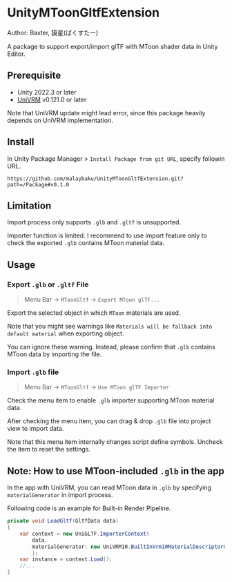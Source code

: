 # UnityMToonGltfExtension

Author: Baxter, 獏星(ばくすたー)

A package to support export/import glTF with MToon shader data in Unity Editor.

## Prerequisite

- Unity 2022.3 or later
- [UniVRM](https://github.com/vrm-c/UniVRM) v0.121.0 or later

Note that UniVRM update might lead error, since this package heavily depends on UniVRM implementation.

## Install

In Unity Package Manager > `Install Package from git URL`, specify followin URL.

```
https://github.com/malaybaku/UnityMToonGltfExtension.git?path=/Package#v0.1.0
```

## Limitation

Import process only supports `.glb` and `.gltf` is unsupported.

Importer function is limited. I recommend to use import feature only to check the exported `.glb` contains MToon material data.

## Usage

### Export `.glb` or `.gltf` File

> Menu Bar -> `MToonGltf` -> `Export MToon glTF...` 

Export the selected object in which `MToon` materials are used.

Note that you might see warnings like `Materials will be fallback into default material` when exporting object.

You can ignore these warning. Instead, please confirm that `.glb` contains MToon data by importing the file.

### Import `.glb` file

> Menu Bar -> `MToonGltf` -> `Use MToon glTF Importer`

Check the menu item to enable `.glb` importer supporting MToon material data.

After checking the menu item, you can drag & drop `.glb` file into project view to import data.

Note that this menu item internally changes script define symbols. Uncheck the item to reset the settings.

## Note: How to use MToon-included `.glb` in the app

In the app with UniVRM, you can read MToon data in `.glb` by specifying `materialGenerator` in import process. 

Following code is an example for Built-in Render Pipeline.

```csharp
private void LoadGltf(GltfData data)
{
    var context = new UniGLTF.ImporterContext(
        data,
        materialGenerator: new UniVRM10.BuiltInVrm10MaterialDescriptorGenerator()
        );
    var instance = context.Load();
    //...
}
```
